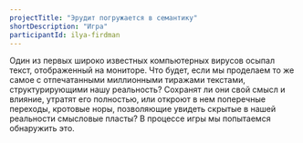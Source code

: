 ```yaml
---
projectTitle: "Эрудит погружается в семантику"
shortDescription: "Игра"
participantId: ilya-firdman
---
```


Один из первых широко известных компьютерных вирусов осыпал текст, отображенный на мониторе. Что будет, если мы проделаем то же самое с отпечатанными миллионными тиражами текстами, структурирующими нашу реальность? Сохранят ли они свой смысл и влияние, утратят его полностью, или откроют в нем поперечные переходы, кротовые норы, позволяющие увидеть скрытые в нашей реальности смысловые пласты? В процессе игры мы попытаемся обнаружить это.
